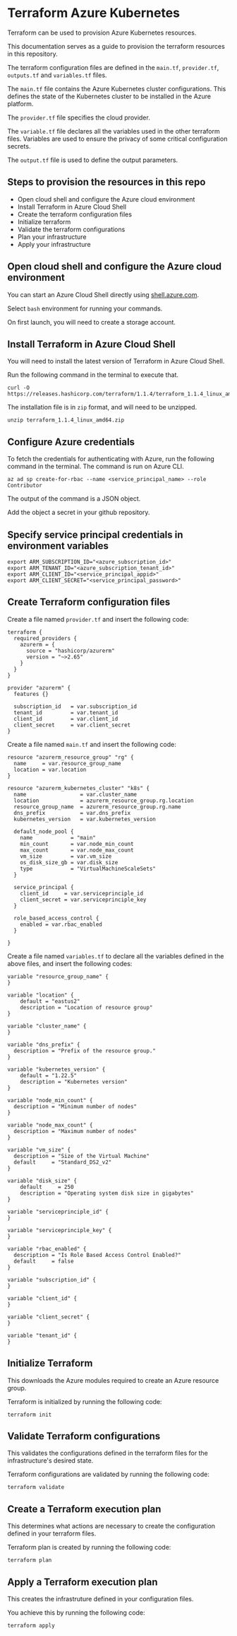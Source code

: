 # Terraform Azure Kubernetes

Terraform can be used to provision Azure Kubernetes resources.  

This documentation serves as a guide to provision the terraform resources in this repository.  

The terraform configuration files are defined in the `main.tf`, `provider.tf`, `outputs.tf` and `variables.tf` files.  

The `main.tf` file contains the Azure Kubernetes cluster configurations. This defines the state of the Kubernetes cluster to be installed in the Azure platform.  

The `provider.tf` file specifies the cloud provider.  

The `variable.tf` file declares all the variables used in the other terraform files. Variables are used to ensure the privacy of some critical configuration secrets.  

The `output.tf` file is used to define the output parameters.  

## Steps to provision the resources in this repo  
- Open cloud shell and configure the Azure cloud environment  
- Install Terraform in Azure Cloud Shell  
- Create the terraform configuration files  
- Initialize terraform  
- Validate the terraform configurations  
- Plan your infrastructure  
- Apply your infrastructure  

## Open cloud shell and configure the Azure cloud environment  
You can start an Azure Cloud Shell directly using [shell.azure.com](https://shell.azure.com "Azure Cloud Shell").  

Select `bash` environment for running your commands.  

On first launch, you will need to create a storage account.  

## Install Terraform in Azure Cloud Shell  
You will need to install the latest version of Terraform in Azure Cloud Shell.  

Run the following command in the terminal to execute that.  

```  
curl -O https://releases.hashicorp.com/terraform/1.1.4/terraform_1.1.4_linux_amd64.zip  
``` 

The installation file is in `zip` format, and will need to be unzipped.  

```  
unzip terraform_1.1.4_linux_amd64.zip  
```  

## Configure Azure credentials  
To fetch the credentials for authenticating with Azure, run the following command in the terminal. The command is run on Azure CLI.  

```  
az ad sp create-for-rbac --name <service_principal_name> --role Contributor  
```  

The output of the command is a JSON object.  

Add the object a secret in your github repository.  

## Specify service principal credentials in environment variables  

```
export ARM_SUBSCRIPTION_ID="<azure_subscription_id>"
export ARM_TENANT_ID="<azure_subscription_tenant_id>"
export ARM_CLIENT_ID="<service_principal_appid>"
export ARM_CLIENT_SECRET="<service_principal_password>"  
```  

## Create Terraform configuration files  
Create a file named `provider.tf` and insert the following code:  

```  
terraform {
  required_providers {
    azurerm = {
      source = "hashicorp/azurerm"
      version = "~>2.65"
    }
  }
}

provider "azurerm" {
  features {}

  subscription_id   = var.subscription_id
  tenant_id         = var.tenant_id
  client_id         = var.client_id
  client_secret     = var.client_secret
}  
```  

Create a file named `main.tf` and insert the following code:  

```  
resource "azurerm_resource_group" "rg" {
  name     = var.resource_group_name
  location = var.location
}

resource "azurerm_kubernetes_cluster" "k8s" {
  name                 = var.cluster_name
  location             = azurerm_resource_group.rg.location
  resource_group_name  = azurerm_resource_group.rg.name
  dns_prefix           = var.dns_prefix
  kubernetes_version   = var.kubernetes_version

  default_node_pool {
    name            = "main"
    min_count       = var.node_min_count
    max_count       = var.node_max_count
    vm_size         = var.vm_size
    os_disk_size_gb = var.disk_size
    type            = "VirtualMachineScaleSets"
  }

  service_principal {
    client_id     = var.serviceprinciple_id
    client_secret = var.serviceprinciple_key
  }

  role_based_access_control {
    enabled = var.rbac_enabled
  }
  
}  
```  

Create a file named `variables.tf` to declare all the variables defined in the above files, and insert the following codes:  

```  
variable "resource_group_name" { 
}

variable "location" {
    default = "eastus2"
    description = "Location of resource group"
}

variable "cluster_name" {
}

variable "dns_prefix" {
  description = "Prefix of the resource group."
}

variable "kubernetes_version" { 
    default = "1.22.5"
    description = "Kubernetes version"
}

variable "node_min_count" {
  description = "Minimum number of nodes"
}

variable "node_max_count" {
  description = "Maximum number of nodes"
}

variable "vm_size" {
  description = "Size of the Virtual Machine"
  default     = "Standard_DS2_v2"
}

variable "disk_size" {
    default     = 250
    description = "Operating system disk size in gigabytes"
}

variable "serviceprinciple_id" {
}

variable "serviceprinciple_key" {
}

variable "rbac_enabled" {
  description = "Is Role Based Access Control Enabled?"
  default     = false
}

variable "subscription_id" {
}

variable "client_id" {
}

variable "client_secret" {
}

variable "tenant_id" {
}
```  

## Initialize Terraform  
This downloads the Azure modules required to create an Azure resource group.  

Terraform is initialized by running the following code:

```  
terraform init  
```  

## Validate Terraform configurations  
This validates the configurations defined in the terraform files for the infrastructure's desired state.  

Terraform configurations are validated by running the following code:  

```  
terraform validate  
```  

## Create a Terraform execution plan  
This determines what actions are necessary to create the configuration defined in your terraform files.  

Terraform plan is created by running the following code:  

```  
terraform plan  
```  

## Apply a Terraform execution plan  
This creates the infrastruture defined in your configuration files.  

You achieve this by running the following code:  

```  
terraform apply  
```  